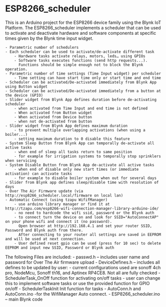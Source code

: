 ﻿# ESP8266_scheduler
This is an Arduino project for the ESP8266 device family using the Blynk IoT Platform.
The ESP8266_scheduler implements a scheduler that can be used to activate and deactivate hardware and software components at specific times given by the Blynk time input widget.

    - Parametric number of schedulers 
    - Each scheduler can be used to activate/de-activate different task
        - Hardware tasks activate relays, motors, leds… using GPIOs
        - Software tasks executes functions (send http requests...). 
          Functions should be simple enough not to block the Blynk operation.
    - Parametric number of time settings (Time Input widget) per scheduler
        - Time setting can have start time only or start time and end time
    - Scheduler can be activated/De-activated immediately from Blynk App using Button widget
    - Scheduler can be activated/De-activated immediately from a button at the device (GPIO)
    - Slider widget from Blynk App defines duration before de-activating scheduler 
        - when activated from Time Input and end time is not defined
        - When activated from Button widget
        - When activated from Device button
        - when not de-activated from button
    - Slider widget from Blynk App defines maximum duration
        - to prevent multiple overlapping activations (when using a boiler...)
        - setting maximum duration to 0 disable this feature 
    - System Sleep Button from Blynk App can temporally de-activate all active tasks 
        - when end of sleep all tasks return to same position
        - for example for irrigation systems to temporally stop sprinklers when servicing
    - System Disable Button from Blynk App de-activate all active tasks 
        - when end of disable only new start times (or immediate activation) can activate tasks
        - for example to disable boiler system when out for several days
    - Slider from Blynk app defines sleep/disable time with resolution of days
    - Over The Air Firmware update (via http://esp8266_scheduler.local/firmware on local lan)
    - Automatic Connect (using tzapu WififManager)
        - use arduino library manager or find it at http://tzapu.com/esp8266-wifi-connection-manager-library-arduino-ide/
        - no need to hardcode the wifi ssid, password or the Blynk auth
        - to connect turn the device on and look for SSID="AutoConnectAP" on your phone wifi and connect it (no password).
          Open browser at http://192.168.4.1 and set your router SSID, Password and Blynk auth from there.
          After connecting to your router all settings are saved in EEPROM and will be used at next connection.
        - User defined reset gpio can be used (press for 10 sec) to delete EEPROM and input new SSID, Password or Blynk auth 


The following Files are included:
    - passwd.h – includes user name and password for Over The Air firmware upload
    - DeviceDefines.h – includes all defines to be updated by user:
        - current configurations used are sonoff 4ch pro, NodeMcu, Sonoff th16, and Aptinex RP4CE8. Not all are fully checked
        - SchedulerTask_OnOff function for activating on/off tasks
        - user can change this to implement software tasks or use the provided function for GPIO on/off
        - SchedulerTaskInit Init function for tasks
    - AutoConn.h and AutoConn.ino -for the WifiManager Auto connect.
    - ESP8266_scheduler.ino – main Blynk code





